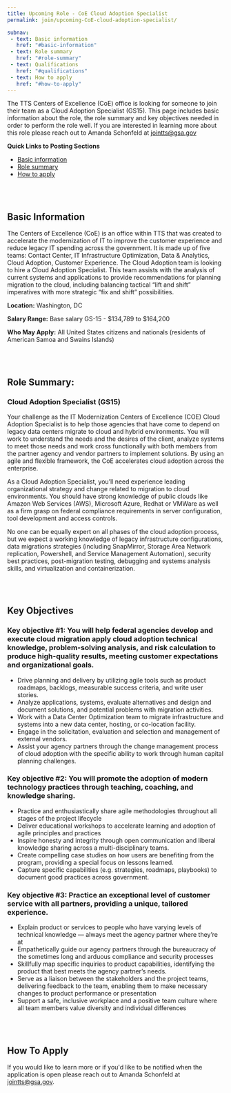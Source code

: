 ```yaml
---
title: Upcoming Role - CoE Cloud Adoption Specialist
permalink: join/upcoming-CoE-cloud-adoption-specialist/

subnav:
 - text: Basic information
   href: "#basic-information"
 - text: Role summary
   href: "#role-summary"
 - text: Qualifications
   href: "#qualifications"
 - text: How to apply
   href: "#how-to-apply"
---
```


The TTS Centers of Excellence (CoE) office is looking for someone to join their team as a Cloud Adoption Specialist (GS15). This page includes basic information about the role, the role summary and key objectives needed in order to perform the role well.
If you are interested in learning more about this role please reach out to Amanda Schonfeld at
[jointts@gsa.gov](mailto:jointts@gsa.gov)

**Quick Links to Posting Sections**
- [Basic information]({{site.baseurl}}/join/upcoming-CoE-cloud-adoption-specialist/#basic-information)
- [Role summary]({{site.baseurl}}/join/upcoming-CoE-cloud-adoption-specialist/#role-summary)
- [How to apply]({{site.baseurl}}/join/upcoming-CoE-cloud-adoption-specialist/#how-to-apply)


<div class="paragraph"><p><br>
<br></p></div>


## Basic Information

The Centers of Excellence (CoE) is an office within TTS that was created to accelerate the modernization of IT to improve
the customer experience and reduce legacy IT spending across the government. It is made up of five teams: Contact Center, IT
Infrastructure Optimization, Data & Analytics, Cloud Adoption, Customer Experience. The Cloud Adoption team is looking to
hire a Cloud Adoption Specialist.  This team assists with the analysis of current systems and applications to provide recommendations for planning migration to the cloud, including balancing tactical “lift and shift” imperatives with more strategic “fix and shift” possibilities.

**Location:**
Washington, DC

**Salary Range:**
Base salary GS-15 - $134,789 to $164,200

**Who May Apply:**
All United States citizens and nationals (residents of American Samoa and Swains Islands)

<div class="paragraph"><p><br>
<br></p></div>


## Role Summary:

### Cloud Adoption Specialist (GS15)

Your challenge as the IT Modernization Centers of Excellence (COE) Cloud Adoption Specialist is to help those agencies that have come to depend on legacy data centers migrate to cloud and hybrid environments. You will work to understand the needs and the desires of the client, analyze systems to meet those needs and work cross functionally with both members from the partner agency and vendor partners to implement solutions.  By using an agile and flexible framework, the CoE accelerates cloud adoption across the enterprise.

As a Cloud Adoption Specialist, you’ll need experience leading organizational strategy and change related to migration to cloud environments. You should have strong knowledge of public clouds like Amazon Web Services (AWS),  Microsoft Azure, Redhat or VMWare as well as a firm grasp on federal compliance requirements in server configuration, tool development and access controls.

No one can be equally expert on all phases of the cloud adoption process, but we expect a working knowledge of legacy infrastructure configurations, data migrations strategies (including SnapMirror, Storage Area Network replication, Powershell, and Service Management Automation), security best practices, post-migration testing, debugging and systems analysis skills, and virtualization and containerization.


<div class="paragraph"><p><br>
<br></p></div>

## Key Objectives

### Key objective #1: You will help federal agencies develop and execute cloud migration apply cloud adoption technical knowledge, problem-solving analysis, and risk calculation to produce high-quality results, meeting customer expectations and organizational goals.

- Drive planning and delivery by utilizing agile tools such as product roadmaps, backlogs, measurable success criteria, and write user stories.
- Analyze applications, systems, evaluate alternatives and design and document solutions, and potential problems with migration activities.
- Work with a Data Center Optimization team to migrate infrastructure and systems into a new data center, hosting, or co-location facility.
- Engage in the solicitation, evaluation and selection and management of external vendors.
- Assist your agency partners through the change management process of cloud adoption with the specific ability to work through human capital planning challenges.




### Key objective #2: You will promote the adoption of modern technology practices through teaching, coaching, and knowledge sharing.

- Practice and enthusiastically share agile methodologies throughout all stages of the project lifecycle
- Deliver educational workshops to accelerate learning and adoption of agile principles and practices
- Inspire honesty and integrity through open communication and liberal knowledge sharing across a multi-disciplinary teams.
- Create compelling case studies on how users are benefiting from the program, providing a special focus on lessons learned.
- Capture specific capabilities (e.g. strategies, roadmaps, playbooks) to document good practices across government.


### Key objective #3: Practice an exceptional level of customer service with all partners, providing a unique, tailored experience.

- Explain product or services to people who have varying levels of technical knowledge — always meet the agency partner where they’re at
- Empathetically guide our agency partners through the bureaucracy of the sometimes long and arduous compliance and security processes
- Skillfully map specific inquiries to product capabilities, identifying the product that best meets the agency partner’s needs.
- Serve as a liaison between the stakeholders and the project teams, delivering feedback to the team, enabling them to make necessary changes to product performance or presentation
- Support a safe, inclusive workplace and a positive team culture where all team members value diversity and individual differences


<div class="paragraph"><p><br>
<br></p></div>


## How To Apply

If you would like to learn more or if you'd like to be notified when the application is open please reach out to
Amanda Schonfeld at [jointts@gsa.gov](mailto:jointts@gsa.gov).
